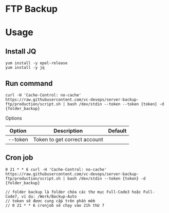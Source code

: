 # FTP Backup

# Usage
## Install JQ

```
yum install -y epel-release
yum install -y jq
```
## Run command

```
curl -H 'Cache-Control: no-cache' https://raw.githubusercontent.com/vc-devops/server-backup-ftp/production/script.sh | bash /dev/stdin --token --token {token} -d {folder_backup}
```

Options

| Option  | Description                  | Default |
| ------- | ---------------------------- | ------- |
| --token | Token to get correct account |         |


## Cron job

```
0 21 * * 6 curl -H 'Cache-Control: no-cache' https://raw.githubusercontent.com/vc-devops/server-backup-ftp/production/script.sh | bash /dev/stdin --token {token} -d {folder_backup}

// folder backup là folder chứa các thư mục Full-Code3 hoặc Full-Code7, ví dụ: /Work/Backup-Auto
// token sẽ được cung cấp trên phần mềm
// 0 21 * * 6 cronjob sẽ chạy vào 21h thứ 7
```
